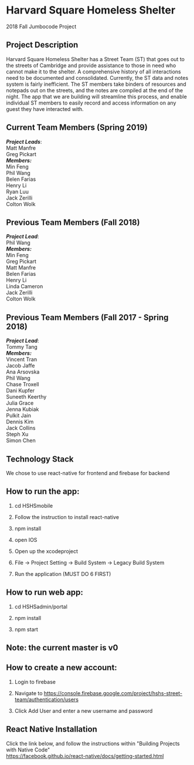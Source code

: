# Harvard Square Homeless Shelter
2018 Fall Jumbocode Project

## Project Description
Harvard Square Homeless Shelter has a Street Team (ST) that goes out to the streets of Cambridge and provide assistance to those in need who cannot make it to the shelter. A comprehensive history of all interactions need to be documented and consolidated. Currently, the ST data and notes system is fairly inefficient. The ST members take binders of resources and notepads out on the streets, and the notes are compiled at the end of the night. The app that we are building will streamline this process, and enable individual ST members to easily record and access information on any guest they have interacted with.

## Current Team Members (Spring 2019)
***Project Leads***:  <br />
Matt Manfre <br/>
Greg Pickart <br/>
***Members:***  <br />
Min Feng <br />
Phil Wang <br />
Belen Farias  <br />
Henry Li <br />
Ryan Luu <br />
Jack Zerilli <br />
Colton Wolk

## Previous Team Members (Fall 2018)
***Project Lead***:  <br />
Phil Wang  <br />
***Members:***  <br />
Min Feng <br />
Greg Pickart <br />
Matt Manfre <br />
Belen Farias  <br />
Henry Li <br />
Linda Cameron <br />
Jack Zerilli <br />
Colton Wolk

## Previous Team Members (Fall 2017 - Spring 2018)
***Project Lead***:  <br />
Tommy Tang  <br />
***Members:***  <br />
Vincent Tran <br />
Jacob Jaffe  <br />
Ana Arsovska  <br />
Phil Wang  <br />
Chase Troxell <br />
Dani Kupfer <br />
Suneeth Keerthy  <br />
Julia Grace  <br />
Jenna Kubiak  <br />
Pulkit Jain  <br />
Dennis Kim  <br />
Jack Collins <br />
Steph Xu <br />
Simon Chen

## Technology Stack
We chose to use react-native for frontend and firebase for backend

## How to run the app:
1. cd HSHSmobile

2. Follow the instruction to install react-native

3. npm install

4. open IOS

5. Open up the xcodeproject

6. File -> Project Setting -> Build System -> Legacy Build System

7. Run the application (MUST DO 6 FIRST)

## How to run web app:
1. cd HSHSadmin/portal

2. npm install

3. npm start

## Note: the current master is v0

## How to create a new account:
1. Login to firebase

2. Navigate to https://console.firebase.google.com/project/hshs-street-team/authentication/users

2. Click Add User and enter a new username and password

## React Native Installation
Click the link below, and follow the instructions within "Building Projects with Native Code" <br />
https://facebook.github.io/react-native/docs/getting-started.html
